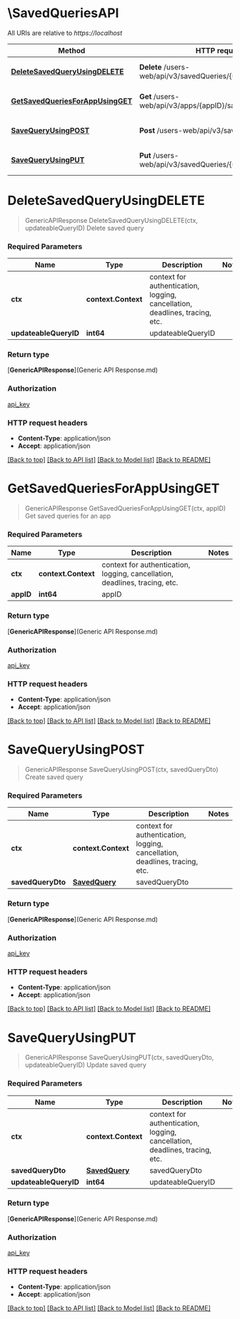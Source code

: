 # \SavedQueriesAPI

All URIs are relative to *https://localhost*

| Method                                                                                | HTTP request                                                  | Description                  |
| ------------------------------------------------------------------------------------- | ------------------------------------------------------------- | ---------------------------- |
| [**DeleteSavedQueryUsingDELETE**](SavedQueriesAPI.md#DeleteSavedQueryUsingDELETE)     | **Delete** /users-web/api/v3/savedQueries/{updateableQueryID} | Delete saved query           |
| [**GetSavedQueriesForAppUsingGET**](SavedQueriesAPI.md#GetSavedQueriesForAppUsingGET) | **Get** /users-web/api/v3/apps/{appID}/savedQueries           | Get saved queries for an app |
| [**SaveQueryUsingPOST**](SavedQueriesAPI.md#SaveQueryUsingPOST)                       | **Post** /users-web/api/v3/savedQueries                       | Create saved query           |
| [**SaveQueryUsingPUT**](SavedQueriesAPI.md#SaveQueryUsingPUT)                         | **Put** /users-web/api/v3/savedQueries/{updateableQueryID}    | Update saved query           |


# **DeleteSavedQueryUsingDELETE**
> GenericAPIResponse DeleteSavedQueryUsingDELETE(ctx, updateableQueryID)
Delete saved query

### Required Parameters

| Name                  | Type                | Description                                                                 | Notes |
| --------------------- | ------------------- | --------------------------------------------------------------------------- | ----- |
| **ctx**               | **context.Context** | context for authentication, logging, cancellation, deadlines, tracing, etc. |
| **updateableQueryID** | **int64**           | updateableQueryID                                                           |

### Return type

[**GenericAPIResponse**](Generic API Response.md)

### Authorization

[api_key](../README.md#api_key)

### HTTP request headers

 - **Content-Type**: application/json
 - **Accept**: application/json

[[Back to top]](#) [[Back to API list]](../README.md#documentation-for-api-endpoints) [[Back to Model list]](../README.md#documentation-for-models) [[Back to README]](../README.md)

# **GetSavedQueriesForAppUsingGET**
> GenericAPIResponse GetSavedQueriesForAppUsingGET(ctx, appID)
Get saved queries for an app

### Required Parameters

| Name      | Type                | Description                                                                 | Notes |
| --------- | ------------------- | --------------------------------------------------------------------------- | ----- |
| **ctx**   | **context.Context** | context for authentication, logging, cancellation, deadlines, tracing, etc. |
| **appID** | **int64**           | appID                                                                       |

### Return type

[**GenericAPIResponse**](Generic API Response.md)

### Authorization

[api_key](../README.md#api_key)

### HTTP request headers

 - **Content-Type**: application/json
 - **Accept**: application/json

[[Back to top]](#) [[Back to API list]](../README.md#documentation-for-api-endpoints) [[Back to Model list]](../README.md#documentation-for-models) [[Back to README]](../README.md)

# **SaveQueryUsingPOST**
> GenericAPIResponse SaveQueryUsingPOST(ctx, savedQueryDto)
Create saved query

### Required Parameters

| Name              | Type                            | Description                                                                 | Notes |
| ----------------- | ------------------------------- | --------------------------------------------------------------------------- | ----- |
| **ctx**           | **context.Context**             | context for authentication, logging, cancellation, deadlines, tracing, etc. |
| **savedQueryDto** | [**SavedQuery**](SavedQuery.md) | savedQueryDto                                                               |

### Return type

[**GenericAPIResponse**](Generic API Response.md)

### Authorization

[api_key](../README.md#api_key)

### HTTP request headers

 - **Content-Type**: application/json
 - **Accept**: application/json

[[Back to top]](#) [[Back to API list]](../README.md#documentation-for-api-endpoints) [[Back to Model list]](../README.md#documentation-for-models) [[Back to README]](../README.md)

# **SaveQueryUsingPUT**
> GenericAPIResponse SaveQueryUsingPUT(ctx, savedQueryDto, updateableQueryID)
Update saved query

### Required Parameters

| Name                  | Type                            | Description                                                                 | Notes |
| --------------------- | ------------------------------- | --------------------------------------------------------------------------- | ----- |
| **ctx**               | **context.Context**             | context for authentication, logging, cancellation, deadlines, tracing, etc. |
| **savedQueryDto**     | [**SavedQuery**](SavedQuery.md) | savedQueryDto                                                               |
| **updateableQueryID** | **int64**                       | updateableQueryID                                                           |

### Return type

[**GenericAPIResponse**](Generic API Response.md)

### Authorization

[api_key](../README.md#api_key)

### HTTP request headers

 - **Content-Type**: application/json
 - **Accept**: application/json

[[Back to top]](#) [[Back to API list]](../README.md#documentation-for-api-endpoints) [[Back to Model list]](../README.md#documentation-for-models) [[Back to README]](../README.md)
